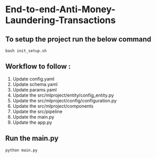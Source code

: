 # End-to-end-Anti-Money-Laundering-Transactions

## To setup the project run the below command

```
bash init_setup.sh
```

## Workflow to follow :

1. Update config.yaml
2. Update schema.yaml
3. Update params.yaml
4. Update the src/mlproject/entity/config_entity.py
5. Update the src/mlproject/config/configuration.py
6. Update the src/mlproject/components
7. Update the src/pipeline
8. Update the main.py
9. Update the app.py

## Run the main.py

```
python main.py
```

